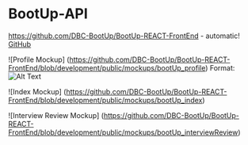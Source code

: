 # BootUp-API

https://github.com/DBC-BootUp/BootUp-REACT-FrontEnd - automatic!
[GitHub](https://github.com/DBC-BootUp/BootUp-REACT-FrontEnd)

![Profile Mockup]
(https://github.com/DBC-BootUp/BootUp-REACT-FrontEnd/blob/development/public/mockups/bootUp_profile)
Format: ![Alt Text](url)

![Index Mockup]
(https://github.com/DBC-BootUp/BootUp-REACT-FrontEnd/blob/development/public/mockups/bootUp_index)

![Interview Review Mockup]
(https://github.com/DBC-BootUp/BootUp-REACT-FrontEnd/blob/development/public/mockups/bootUp_interviewReview)